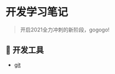 # 开发学习笔记
> 开启2021全力冲刺的新阶段，gogogo!
## :fork_and_knife: 开发工具 
- [git](https://github.com/Larry031/Note/blob/master/Git%E6%93%8D%E4%BD%9C%E6%8C%87%E5%8D%97.md)
